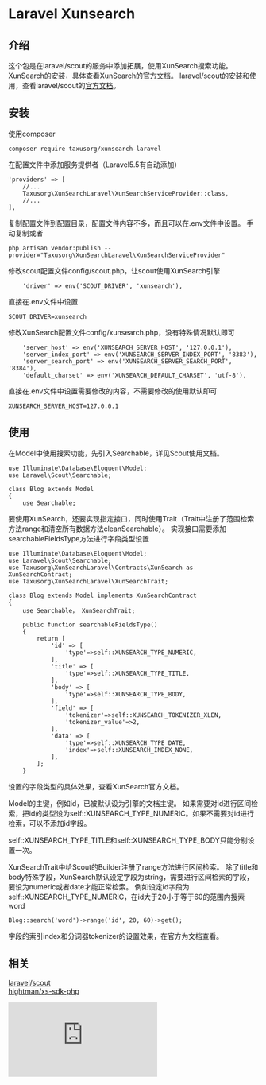 Laravel Xunsearch
========
介绍
--------
这个包是在laravel/scout的服务中添加拓展，使用XunSearch搜索功能。
XunSearch的安装，具体查看XunSearch的[官方文档](http://www.xunsearch.com)。
laravel/scout的安装和使用，查看laravel/scout的[官方文档](https://laravel.com/docs/master/scout)。

安装
--------
使用composer
```
composer require taxusorg/xunsearch-laravel
```
在配置文件中添加服务提供者（Laravel5.5有自动添加）
```
'providers' => [
    //...
    Taxusorg\XunSearchLaravel\XunSearchServiceProvider::class,
    //...
],
```
复制配置文件到配置目录，配置文件内容不多，而且可以在.env文件中设置。
手动复制或者
```
php artisan vendor:publish --provider="Taxusorg\XunSearchLaravel\XunSearchServiceProvider"
```

修改scout配置文件config/scout.php，让scout使用XunSearch引擎
```
    'driver' => env('SCOUT_DRIVER', 'xunsearch'),
```
直接在.env文件中设置
```
SCOUT_DRIVER=xunsearch
```
修改XunSearch配置文件config/xunsearch.php，没有特殊情况默认即可
```
    'server_host' => env('XUNSEARCH_SERVER_HOST', '127.0.0.1'),
    'server_index_port' => env('XUNSEARCH_SERVER_INDEX_PORT', '8383'),
    'server_search_port' => env('XUNSEARCH_SERVER_SEARCH_PORT', '8384'),
    'default_charset' => env('XUNSEARCH_DEFAULT_CHARSET', 'utf-8'),
```
直接在.env文件中设置需要修改的内容，不需要修改的使用默认即可
```
XUNSEARCH_SERVER_HOST=127.0.0.1
```

使用
--------
在Model中使用搜索功能，先引入Searchable，详见Scout使用文档。
```
use Illuminate\Database\Eloquent\Model;
use Laravel\Scout\Searchable;

class Blog extends Model
{
    use Searchable;
```
要使用XunSearch，还要实现指定接口，同时使用Trait（Trait中注册了范围检索方法range和清空所有数据方法cleanSearchable）。
实现接口需要添加searchableFieldsType方法进行字段类型设置
```
use Illuminate\Database\Eloquent\Model;
use Laravel\Scout\Searchable;
use Taxusorg\XunSearchLaravel\Contracts\XunSearch as XunSearchContract;
use Taxusorg\XunSearchLaravel\XunSearchTrait;

class Blog extends Model implements XunSearchContract
{
    use Searchable， XunSearchTrait;
    
    public function searchableFieldsType()
    {
        return [
            'id' => [
                'type'=>self::XUNSEARCH_TYPE_NUMERIC,
            ],
            'title' => [
                'type'=>self::XUNSEARCH_TYPE_TITLE,
            ],
            'body' => [
                'type'=>self::XUNSEARCH_TYPE_BODY,
            ],
            'field' => [
                'tokenizer'=>self::XUNSEARCH_TOKENIZER_XLEN,
                'tokenizer_value'=>2,
            ],
            'data' => [
                'type'=>self::XUNSEARCH_TYPE_DATE,
                'index'=>self::XUNSEARCH_INDEX_NONE,
            ],
        ];
    }
```
设置的字段类型的具体效果，查看XunSearch官方文档。

Model的主键，例如id，已被默认设为引擎的文档主键。
如果需要对id进行区间检索，把id的类型设为self::XUNSEARCH_TYPE_NUMERIC。如果不需要对id进行检索，可以不添加id字段。

self::XUNSEARCH_TYPE_TITLE和self::XUNSEARCH_TYPE_BODY只能分别设置一次。

XunSearchTrait中给Scout的Builder注册了range方法进行区间检索。
除了title和body特殊字段，XunSearch默认设定字段为string，需要进行区间检索的字段，要设为numeric或者date才能正常检索。
例如设定id字段为self::XUNSEARCH_TYPE_NUMERIC，在id大于20小于等于60的范围内搜索word
```
Blog::search('word')->range('id', 20, 60)->get();
```

字段的索引index和分词器tokenizer的设置效果，在官方为文档查看。

相关
--------
[laravel/scout](https://github.com/laravel/scout)<br />
[hightman/xs-sdk-php](https://github.com/hightman/xs-sdk-php)

![statistics](https://piwik.fairycat.cn/piwik.php?idsite=2&rec=1)

